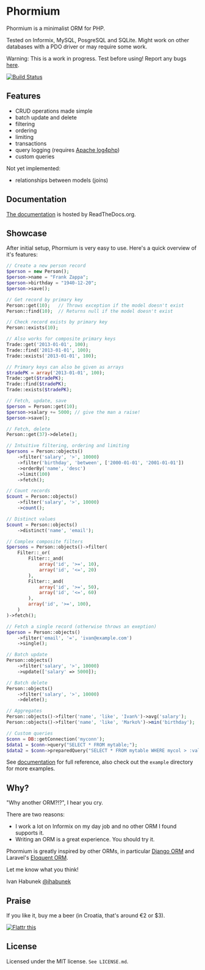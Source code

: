 Phormium
========

Phormium is a minimalist ORM for PHP.

Tested on Informix, MySQL, PosgreSQL and SQLite. Might work on other databases
with a PDO driver or may require some work.

Warning: This is a work in progress. Test before using! Report any bugs
[here](https://github.com/ihabunek/phormium/issues).

[![Build Status](https://travis-ci.org/ihabunek/phormium.png)](https://travis-ci.org/ihabunek/phormium)

Features
--------

* CRUD operations made simple
* batch update and delete
* filtering
* ordering
* limiting
* transactions
* query logging (requires [Apache log4php](http://logging.apache.org/log4php/))
* custom queries

Not yet implemented:

* relationships between models (joins)

Documentation
-------------

[The documentation](http://phormium.readthedocs.org/en/latest/) is hosted by
ReadTheDocs.org.

Showcase
--------

After initial setup, Phormium is very easy to use. Here's a quick overview of
it's features:

```php
// Create a new person record
$person = new Person();
$person->name = "Frank Zappa";
$person->birthday = "1940-12-20";
$person->save();

// Get record by primary key
Person::get(10);   // Throws exception if the model doesn't exist
Person::find(10);  // Returns null if the model doesn't exist

// Check record exists by primary key
Person::exists(10);

// Also works for composite primary keys
Trade::get('2013-01-01', 100);
Trade::find('2013-01-01', 100);
Trade::exists('2013-01-01', 100);

// Primary keys can also be given as arrays
$tradePK = array('2013-01-01', 100);
Trade::get($tradePK);
Trade::find($tradePK);
Trade::exists($tradePK);

// Fetch, update, save
$person = Person::get(10);
$person->salary += 5000; // give the man a raise!
$person->save();

// Fetch, delete
Person::get(37)->delete();

// Intuitive filtering, ordering and limiting
$persons = Person::objects()
    ->filter('salary', '>', 10000)
    ->filter('birthday', 'between', ['2000-01-01', '2001-01-01'])
    ->orderBy('name', 'desc')
    ->limit(100)
    ->fetch();

// Count records
$count = Person::objects()
    ->filter('salary', '>', 10000)
    ->count();

// Distinct values
$count = Person::objects()
    ->distinct('name', 'email');

// Complex composite filters
$persons = Person::objects()->filter(
    Filter::_or(
        Filter::_and(
            array('id', '>=', 10),
            array('id', '<=', 20)
        ),
        Filter::_and(
            array('id', '>=', 50),
            array('id', '<=', 60)
        ),
        array('id', '>=', 100),
    )
)->fetch();

// Fetch a single record (otherwise throws an exeption)
$person = Person::objects()
    ->filter('email', '=', 'ivan@example.com')
    ->single();

// Batch update
Person::objects()
    ->filter('salary', '>', 10000)
    ->update(['salary' => 5000]);

// Batch delete
Person::objects()
    ->filter('salary', '>', 10000)
    ->delete();

// Aggregates
Person::objects()->filter('name', 'like', 'Ivan%')->avg('salary');
Person::objects()->filter('name', 'like', 'Marko%')->min('birthday');

// Custom queries
$conn = DB::getConnection('myconn');
$data1 = $conn->query("SELECT * FROM mytable;");
$data2 = $conn->preparedQuery("SELECT * FROM mytable WHERE mycol > :value", array("value" => 10))
```

See [documentation](http://phormium.readthedocs.org/en/latest/) for full
reference, also check out the `example` directory for more examples.

Why?
----

"Why another ORM?!?", I hear you cry.

There are two reasons:

* I work a lot on Informix on my day job and no other ORM I found supports it.
* Writing an ORM is a great experience. You should try it.

Phormium is greatly inspired by other ORMs, in particular
[Django ORM](https://docs.djangoproject.com/en/dev/topics/db/) and
Laravel's [Eloquent ORM](http://laravel.com/docs/database/eloquent).

Let me know what you think!

Ivan Habunek [@ihabunek](http://twitter.com/ihabunek)

Praise
------

If you like it, buy me a beer (in Croatia, that's around €2 or $3).

[![Flattr this](http://api.flattr.com/button/flattr-badge-large.png)](http://flattr.com/thing/1204532/ihabunekphormium-on-GitHub)

License
-------
Licensed under the MIT license. `See LICENSE.md`.

